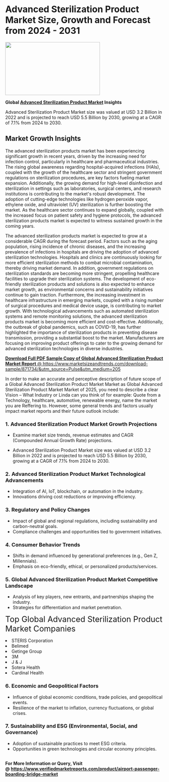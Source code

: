 <H1>Advanced Sterilization Product Market Size, Growth and Forecast from 2024 - 2031</H1><img class="aligncenter size-medium wp-image-584254" src="https://thirdeyenews.in/wp-content/uploads/2024/09/Global-Market-Research-300x168.jpeg" alt="" width="300" height="168" /><p><strong>Global&nbsp;<a href="https://www.marketsizeandtrends.com/download-sample/871734/&amp;utm_source=Pulse&amp;utm_medium=205">Advanced Sterilization Product Market</a> Insights</strong></p><p>Advanced Sterilization Product Market size was valued at USD 3.2 Billion in 2022 and is projected to reach USD 5.5 Billion by 2030, growing at a CAGR of 7.1% from 2024 to 2030.</p><p><h2>Market Growth Insights</h2> The advanced sterilization products market has been experiencing significant growth in recent years, driven by the increasing need for infection control, particularly in healthcare and pharmaceutical industries. The rising global awareness regarding hospital-acquired infections (HAIs), coupled with the growth of the healthcare sector and stringent government regulations on sterilization procedures, are key factors fueling market expansion. Additionally, the growing demand for high-level disinfection and sterilization in settings such as laboratories, surgical centers, and research institutions is contributing to the market's robust development. The adoption of cutting-edge technologies like hydrogen peroxide vapor, ethylene oxide, and ultraviolet (UV) sterilization is further boosting the market. As the healthcare sector continues to expand globally, coupled with the increased focus on patient safety and hygiene protocols, the advanced sterilization products market is expected to witness sustained growth in the coming years. <a href="#"></a> <p>The advanced sterilization products market is expected to grow at a considerable CAGR during the forecast period. Factors such as the aging population, rising incidence of chronic diseases, and the increasing prevalence of infections in hospitals are driving the adoption of advanced sterilization technologies. Hospitals and clinics are continuously looking for more efficient sterilization methods to combat microbial contamination, thereby driving market demand. In addition, government regulations on sterilization standards are becoming more stringent, propelling healthcare facilities to upgrade their sterilization systems. The development of eco-friendly sterilization products and solutions is also expected to enhance market growth, as environmental concerns and sustainability initiatives continue to gain traction. Furthermore, the increasing investment in healthcare infrastructure in emerging markets, coupled with a rising number of surgical procedures and medical device usage, is contributing to market growth. With technological advancements such as automated sterilization systems and remote monitoring solutions, the advanced sterilization products market is becoming more efficient and cost-effective. Additionally, the outbreak of global pandemics, such as COVID-19, has further highlighted the importance of sterilization products in preventing disease transmission, providing a substantial boost to the market. Manufacturers are focusing on improving product offerings to cater to the growing demand for advanced sterilization technologies in diverse industries. <a href="#"></p><p><span class=""><strong>Download Full PDF Sample Copy of Global Advanced Sterilization Product Market Report</strong> @ <a href="https://www.marketsizeandtrends.com/download-sample/871734/&amp;utm_source=Pulse&amp;utm_medium=205" target="_blank">https://www.marketsizeandtrends.com/download-sample/871734/&amp;utm_source=Pulse&amp;utm_medium=205</a></span></p><p>In order to make an accurate and perceptive description of future scope of a Global&nbsp;Advanced Sterilization Product Market Market as Global&nbsp;Advanced Sterilization Product Market Market of 2025, you need to describe a clear Vision &ndash; What Industry or Linda can you think of for example: Quote from a Technology, healthcare, automotive, renewable energy, name the market you are Reffering to. However, some general trends and factors usually impact market reports and their future outlook include:</p><h3>1.&nbsp;<strong>Advanced Sterilization Product Market Growth Projections</strong></h3><ul><li>Examine market size trends, revenue estimates and CAGR (Compounded Annual Growth Rate) projections.</li><li><p>Advanced Sterilization Product Market size was valued at USD 3.2 Billion in 2022 and is projected to reach USD 5.5 Billion by 2030, growing at a CAGR of 7.1% from 2024 to 2030.</p></li></ul><h3>2.&nbsp;<strong>Advanced Sterilization Product Market Technological Advancements</strong></h3><ul><li>Integration of AI, IoT, blockchain, or automation in the industry.</li><li>Innovations driving cost reductions or improving efficiency.</li></ul><h3>3.&nbsp;<strong>Regulatory and Policy Changes</strong></h3><ul><li>Impact of global and regional regulations, including sustainability and carbon-neutral goals.</li><li>Compliance challenges and opportunities tied to government initiatives.</li></ul><h3>4.&nbsp;<strong>Consumer Behavior Trends</strong></h3><ul><li>Shifts in demand influenced by generational preferences (e.g., Gen Z, Millennials).</li><li>Emphasis on eco-friendly, ethical, or personalized products/services.</li></ul><h3>5.&nbsp;<strong>Global Advanced Sterilization Product Market Competitive Landscape</strong></h3><ul><li>Analysis of key players, new entrants, and partnerships shaping the industry.</li><li>Strategies for differentiation and market penetration.</li></ul><p data-pm-slice="1 1 []"><span style="color: inherit; font-family: inherit; font-size: 25px;">Top Global Advanced Sterilization Product Market Companies</span></p><div class="" data-test-id=""><p><li>STERIS Corporation</li><li> Belimed</li><li> Getinge Group</li><li> 3M</li><li> J & J</li><li> Sotera Health</li><li> Cardinal Health</li></p></div><h3>6.&nbsp;<strong>Economic and Geopolitical Factors</strong></h3><ul><li>Influence of global economic conditions, trade policies, and geopolitical events.</li><li>Resilience of the market to inflation, currency fluctuations, or global crises.</li></ul><h3>7.&nbsp;<strong>Sustainability and ESG (Environmental, Social, and Governance)</strong></h3><ul><li>Adoption of sustainable practices to meet ESG criteria.</li><li>Opportunities in green technologies and circular economy principles.</li></ul><h2><strong style="font-size: 14px;">For More Information or Query, Visit @&nbsp;</strong><a style="background-color: #ffffff; font-size: 14px;" href="https://www.marketsizeandtrends.com/report/advanced-sterilization-product-market/" target="_blank">https://www.verifiedmarketreports.com/product/airport-passenger-boarding-bridge-market</a></h2>
